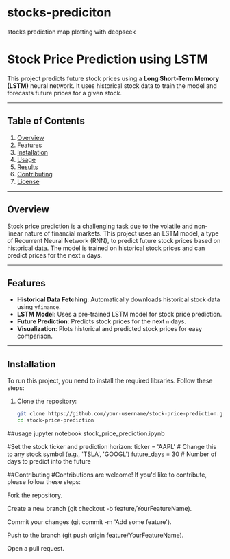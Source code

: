 # stocks-prediciton
stocks prediction map plotting with deepseek 
# Stock Price Prediction using LSTM

This project predicts future stock prices using a **Long Short-Term Memory (LSTM)** neural network. It uses historical stock data to train the model and forecasts future prices for a given stock.

---

## Table of Contents
1. [Overview](#overview)
2. [Features](#features)
3. [Installation](#installation)
4. [Usage](#usage)
5. [Results](#results)
6. [Contributing](#contributing)
7. [License](#license)

---

## Overview
Stock price prediction is a challenging task due to the volatile and non-linear nature of financial markets. This project uses an LSTM model, a type of Recurrent Neural Network (RNN), to predict future stock prices based on historical data. The model is trained on historical stock prices and can predict prices for the next `n` days.

---

## Features
- **Historical Data Fetching**: Automatically downloads historical stock data using `yfinance`.
- **LSTM Model**: Uses a pre-trained LSTM model for stock price prediction.
- **Future Prediction**: Predicts stock prices for the next `n` days.
- **Visualization**: Plots historical and predicted stock prices for easy comparison.

---

## Installation
To run this project, you need to install the required libraries. Follow these steps:

1. Clone the repository:
   ```bash
   git clone https://github.com/your-username/stock-price-prediction.git
   cd stock-price-prediction
##usage
   jupyter notebook stock_price_prediction.ipynb
   
   #Set the stock ticker and prediction horizon:
  ticker = 'AAPL'  # Change this to any stock symbol (e.g., 'TSLA', 'GOOGL')
future_days = 30  # Number of days to predict into the future

##Contributing
#Contributions are welcome! If you'd like to contribute, please follow these steps:

Fork the repository.

Create a new branch (git checkout -b feature/YourFeatureName).

Commit your changes (git commit -m 'Add some feature').

Push to the branch (git push origin feature/YourFeatureName).

Open a pull request.

